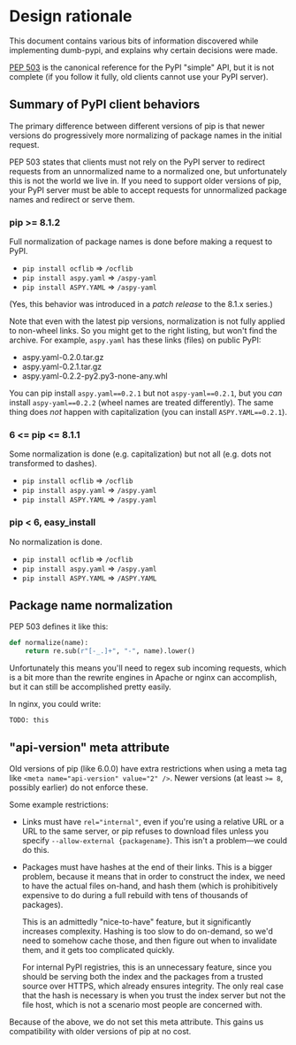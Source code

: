 # Design rationale

This document contains various bits of information discovered while
implementing dumb-pypi, and explains why certain decisions were made.

[PEP 503](https://www.python.org/dev/peps/pep-0503/) is the canonical reference
for the PyPI "simple" API, but it is not complete (if you follow it fully, old
clients cannot use your PyPI server).


## Summary of PyPI client behaviors

The primary difference between different versions of pip is that newer versions
do progressively more normalizing of package names in the initial request.

PEP 503 states that clients must not rely on the PyPI server to redirect
requests from an unnormalized name to a normalized one, but unfortunately this
is not the world we live in. If you need to support older versions of pip, your
PyPI server must be able to accept requests for unnormalized package names and
redirect or serve them.


### pip >= 8.1.2

Full normalization of package names is done before making a request to PyPI.

* `pip install ocflib` => `/ocflib`
* `pip install aspy.yaml` => `/aspy-yaml`
* `pip install ASPY.YAML` => `/aspy-yaml`

(Yes, this behavior was introduced in a *patch release* to the 8.1.x series.)

Note that even with the latest pip versions, normalization is not fully applied
to non-wheel links. So you might get to the right listing, but won't find the
archive.  For example, `aspy.yaml` has these links (files) on public PyPI:

* aspy.yaml-0.2.0.tar.gz
* aspy.yaml-0.2.1.tar.gz
* aspy.yaml-0.2.2-py2.py3-none-any.whl

You can pip install `aspy.yaml==0.2.1` but not `aspy-yaml==0.2.1`, but you
*can* install `aspy-yaml==0.2.2` (wheel names are treated differently). The
same thing does *not* happen with capitalization (you can install
`ASPY.YAML==0.2.1`).


### 6 <= pip <= 8.1.1

Some normalization is done (e.g. capitalization) but not all (e.g. dots not
transformed to dashes).

* `pip install ocflib` => `/ocflib`
* `pip install aspy.yaml` => `/aspy.yaml`
* `pip install ASPY.YAML` => `/aspy.yaml`


### pip < 6, easy_install

No normalization is done.

* `pip install ocflib` => `/ocflib`
* `pip install aspy.yaml` => `/aspy.yaml`
* `pip install ASPY.YAML` => `/ASPY.YAML`


## Package name normalization

PEP 503 defines it like this:

```python
def normalize(name):
    return re.sub(r"[-_.]+", "-", name).lower()
```

Unfortunately this means you'll need to regex sub incoming requests, which is a
bit more than the rewrite engines in Apache or nginx can accomplish, but it can
still be accomplished pretty easily.

In nginx, you could write:

```nginx
TODO: this
```


## "api-version" meta attribute

Old versions of pip (like 6.0.0) have extra restrictions when using a meta tag
like `<meta name="api-version" value="2" />`. Newer versions (at least `>= 8`,
possibly earlier) do not enforce these.

Some example restrictions:

* Links must have `rel="internal"`, even if you're using a relative URL or a
  URL to the same server, or pip refuses to download files unless you specify
  `--allow-external {packagename}`. This isn't a problem—we could do this.

* Packages must have hashes at the end of their links. This is a bigger
  problem, because it means that in order to construct the index, we need to
  have the actual files on-hand, and hash them (which is prohibitively
  expensive to do during a full rebuild with tens of thousands of packages).

  This is an admittedly "nice-to-have" feature, but it significantly increases
  complexity. Hashing is too slow to do on-demand, so we'd need to somehow
  cache those, and then figure out when to invalidate them, and it gets too
  complicated quickly.

  For internal PyPI registries, this is an unnecessary feature, since you
  should be serving both the index and the packages from a trusted source over
  HTTPS, which already ensures integrity. The only real case that the hash is
  necessary is when you trust the index server but not the file host, which is
  not a scenario most people are concerned with.

Because of the above, we do not set this meta attribute. This gains us
compatibility with older versions of pip at no cost.

